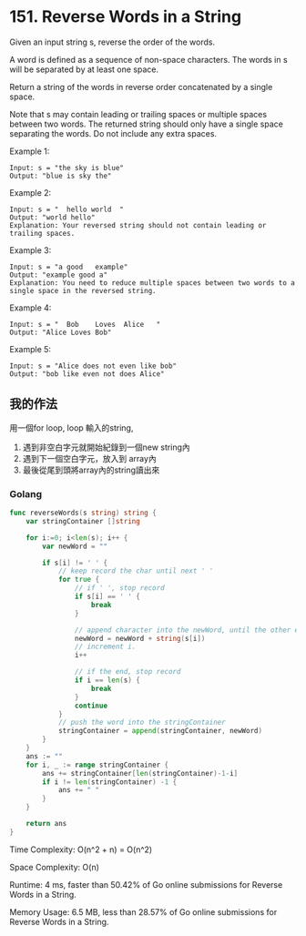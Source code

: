 # 151. Reverse Words in a String

Given an input string s, reverse the order of the words.

A word is defined as a sequence of non-space characters. The words in s will be separated by at least one space.

Return a string of the words in reverse order concatenated by a single space.

Note that s may contain leading or trailing spaces or multiple spaces between two words. The returned string should only have a single space separating the words. Do not include any extra spaces.


Example 1:
```
Input: s = "the sky is blue"
Output: "blue is sky the"
```
Example 2:
```
Input: s = "  hello world  "
Output: "world hello"
Explanation: Your reversed string should not contain leading or trailing spaces.
```
Example 3:
```
Input: s = "a good   example"
Output: "example good a"
Explanation: You need to reduce multiple spaces between two words to a single space in the reversed string.
```

Example 4:
```
Input: s = "  Bob    Loves  Alice   "
Output: "Alice Loves Bob"
```
Example 5:
```
Input: s = "Alice does not even like bob"
Output: "bob like even not does Alice"
```

## 我的作法

用一個for loop, loop 輸入的string, 
1. 遇到非空白字元就開始紀錄到一個new string內
2. 遇到下一個空白字元，放入到 array內
3. 最後從尾到頭將array內的string讀出來

### Golang

```go
func reverseWords(s string) string {
	var stringContainer []string

    for i:=0; i<len(s); i++ {
    	var newWord = ""

    	if s[i] != ' ' {
    		// keep record the char until next ' '
			for true {
				// if ' ', stop record
				if s[i] == ' ' {
					break
				}

				// append character into the newWord, until the other empty space
				newWord = newWord + string(s[i])
				// increment i.
				i++

				// if the end, stop record
				if i == len(s) {
					break
				}
				continue
			}
			// push the word into the stringContainer
			stringContainer = append(stringContainer, newWord)
		}
    }
    ans := ""
    for i, _ := range stringContainer {
    	ans += stringContainer[len(stringContainer)-1-i]
    	if i != len(stringContainer) -1 {
			ans += " "
		}
	}

	return ans
}
```

Time Complexity: O(n^2 + n) = O(n^2) 

Space Complexity: O(n)

Runtime: 4 ms, faster than 50.42% of Go online submissions for Reverse Words in a String.

Memory Usage: 6.5 MB, less than 28.57% of Go online submissions for Reverse Words in a String.
